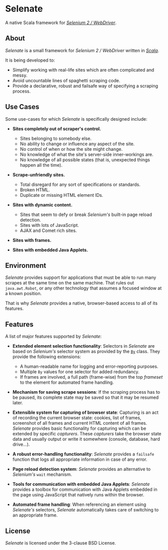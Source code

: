 Selenate
========

A native Scala framework for [_Selenium 2 / WebDriver_](http://seleniumhq.org/docs/03_webdriver.html).


About
-----

_Selenate_ is a small framework for _Selenium 2 / WebDriver_ written in [_Scala_](http://www.scala-lang.org/).

It is being developed to:

  * Simplify working with real-life sites which are often complicated and messy.
  * Avoid uncountable lines of spaghetti scraping code.
  * Provide a declarative, robust and failsafe way of specifying a scraping
    process.



Use Cases
---------

Some use-cases for which _Selenate_ is specifically designed include:

  * **Sites completely out of scraper's control.**
    * Sites belonging to somebody else.
    * No ability to change or influence any aspect of the site.
    *  No control of when or how the site might change.
    *  No knowledge of what the site's server-side inner-workings are.
    *  No knowledge of all possible states (that is, unexpected things happen
       all the time).

  * **Scrape-unfriendly sites.**
    * Total disregard for any sort of specifications or standards.
    * Broken HTML.
    * Duplicate or missing HTML element IDs.

  * **Sites with dynamic content.**
    * Sites that seem to defy or break _Selenium's_ built-in page reload
      detection.
    * Sites with lots of JavaScript.
    * AJAX and Comet rich sites.

  * **Sites with frames.**

  * **Sites with embedded Java Applets.**



Environment
-----------

_Selenate_ provides support for applications that must be able to run many
scrapes at the same time on the same machine. That rules out `java.awt.Robot`,
or any other technology that assumes a focused window at a known position.

That is why _Selenate_ provides a native, browser-based access to all of its
features.


Features
--------

A list of major features supported by _Selenate_:

  * **Extended element selection functionality**:
    Selectors in _Selenate_ are based on _Selenium's_ selector system as
    provided by the [`By`](http://selenium.googlecode.com/svn/trunk/docs/api/java/index.html?org/openqa/selenium/By.html)
    class. They provide the following extensions:
      * A human-readable name for logging and error-reporting purposes.
      * Multiple `By` values for one selector for added redundancy.
      * If frames are involved, a full path (frame-wise) from the top _frameset_
        to the element for automated frame handling.

  * **Mechanism for saving scrape sessions**: If the scraping process has to be
    paused, its complete state may be saved so that it may be resumed later.

  * **Extensible system for capturing of browser state**: Capturing is an act
    of recording the current browser state: cookies, list of frames,
    screenshot of all frames and current HTML content of all frames. _Selenate_
    provides basic functionality for capturing which can be extended by specific
    _capturers_. These _capturers_ take the browser state data and usually
    output or write it somewhere (console, database, hard drive...).

  * **A robust error-handling functionality**: _Selenate_ provides a `failsafe`
    function that logs all appropriate information in case of any error.

  * **Page reload detection system**: _Selenate_ provides an alternative to
    _Selenium's_ `wait` mechanism.

  * **Tools for communication with embedded Java Applets**: _Selenate_ provides
    a toolbox for communication with Java Applets embedded in the page using
    JavaScript that natively runs within the browser.

  * **Automated frame handling**: When referencing an element using _Selenate's_
    selectors, _Selenate_ automatically takes care of switching to an
    appropriate frame.


License
-------

_Selenate_ is licensed under the 3-clause BSD License.
